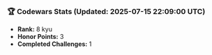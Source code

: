 ### 🏆 Codewars Stats (Updated: 2025-07-15 22:09:00 UTC)

- **Rank:** 8 kyu
- **Honor Points:** 3
- **Completed Challenges:** 1
